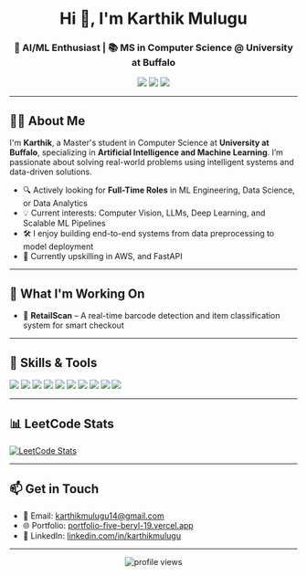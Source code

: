 <!-- HEADER -->
<h1 align="center">Hi 👋, I'm Karthik Mulugu</h1>
<h3 align="center">🚀 AI/ML Enthusiast | 📚 MS in Computer Science @ University at Buffalo</h3>

<p align="center">
  <a href="https://www.linkedin.com/in/karthikmulugu" target="_blank"><img src="https://img.shields.io/badge/LinkedIn-blue?style=for-the-badge&logo=linkedin"></a>
  <a href="mailto:karthikmulugu14@gmail.com" target="_blank"><img src="https://img.shields.io/badge/Gmail-red?style=for-the-badge&logo=gmail&logoColor=white"></a>
  <a href="https://portfolio-five-beryl-19.vercel.app" target="_blank"><img src="https://img.shields.io/badge/Portfolio-000000?style=for-the-badge&logo=About.me&logoColor=white"></a>
</p>

---

## 🧑‍💻 About Me

I'm **Karthik**, a Master's student in Computer Science at **University at Buffalo**, specializing in **Artificial Intelligence and Machine Learning**. I’m passionate about solving real-world problems using intelligent systems and data-driven solutions.

- 🔍 Actively looking for **Full-Time Roles** in ML Engineering, Data Science, or Data Analytics  
- 💡 Current interests: Computer Vision, LLMs, Deep Learning, and Scalable ML Pipelines  
- 🛠️ I enjoy building end-to-end systems from data preprocessing to model deployment  
- 🌱 Currently upskilling in AWS, and FastAPI

---

## 🚀 What I'm Working On

- 🛒 **RetailScan** – A real-time barcode detection and item classification system for smart checkout  

---

## 🧠 Skills & Tools

<p align="left">
  <img src="https://img.shields.io/badge/Python-3670A0?style=for-the-badge&logo=python&logoColor=white" />
  <img src="https://img.shields.io/badge/TensorFlow-FF6F00?style=for-the-badge&logo=tensorflow&logoColor=white" />
  <img src="https://img.shields.io/badge/PyTorch-EE4C2C?style=for-the-badge&logo=pytorch&logoColor=white" />
  <img src="https://img.shields.io/badge/Scikit--Learn-F7931E?style=for-the-badge&logo=scikit-learn&logoColor=white" />
  <img src="https://img.shields.io/badge/OpenCV-5C3EE8?style=for-the-badge&logo=opencv&logoColor=white" />
  <img src="https://img.shields.io/badge/NLP-3F7CAC?style=for-the-badge" />
  <img src="https://img.shields.io/badge/Computer%20Vision-000?style=for-the-badge" />
  <img src="https://img.shields.io/badge/SQL-003B57?style=for-the-badge&logo=mysql&logoColor=white" />
  <img src="https://img.shields.io/badge/Tableau-E97627?style=for-the-badge&logo=tableau&logoColor=white" />
  <img src="https://img.shields.io/badge/Git-F05032?style=for-the-badge&logo=git&logoColor=white" />
</p>

---

## 📊 LeetCode Stats

[![LeetCode Stats](https://leetcard.jacoblin.cool/karthikmulugu14?theme=light&font=baloo&ext=contest)](https://leetcode.com/u/karthikmulugu14/)

---

## 📫 Get in Touch

- 📧 Email: karthikmulugu14@gmail.com  
- 🌐 Portfolio: [portfolio-five-beryl-19.vercel.app](https://portfolio-five-beryl-19.vercel.app)  
- 💼 LinkedIn: [linkedin.com/in/karthikmulugu](https://www.linkedin.com/in/karthikmulugu)

---

<p align="center">
  <img src="https://komarev.com/ghpvc/?username=Karthik0809&label=Profile%20views&color=0e75b6&style=flat" alt="profile views" />
</p>
